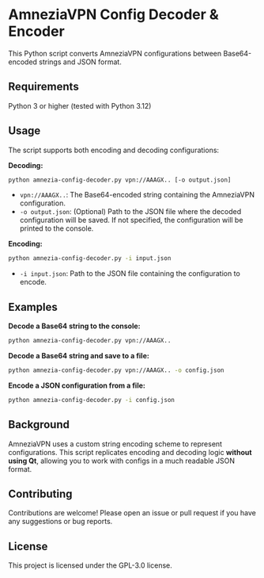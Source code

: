 # AmneziaVPN Config Decoder &amp; Encoder

This Python script converts AmneziaVPN configurations between Base64-encoded strings and JSON format.

## Requirements

Python 3 or higher (tested with Python 3.12)

## Usage

The script supports both encoding and decoding configurations:

**Decoding:**

```bash
python amnezia-config-decoder.py vpn://AAAGX.. [-o output.json]
```

* `vpn://AAAGX..`: The Base64-encoded string containing the AmneziaVPN configuration.
* `-o output.json`: (Optional) Path to the JSON file where the decoded configuration will be saved. If not specified, the configuration will be printed to the console.

**Encoding:**

```bash
python amnezia-config-decoder.py -i input.json
```

* `-i input.json`: Path to the JSON file containing the configuration to encode.

## Examples

**Decode a Base64 string to the console:**

```bash
python amnezia-config-decoder.py vpn://AAAGX..
```

**Decode a Base64 string and save to a file:**

```bash
python amnezia-config-decoder.py vpn://AAAGX.. -o config.json
```

**Encode a JSON configuration from a file:**

```bash
python amnezia-config-decoder.py -i config.json
```

## Background

AmneziaVPN uses a custom string encoding scheme to represent configurations. This script replicates encoding and decoding logic **without using Qt**, allowing you to work with configs in a much readable JSON format.

## Contributing

Contributions are welcome! Please open an issue or pull request if you have any suggestions or bug reports.

## License

This project is licensed under the GPL-3.0 license.
